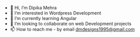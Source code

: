 - 👋 Hi, I’m Dipika Mehra
- 👀 I’m interested in Wordpress Development
- 🌱 I’m currently learning Angular
- 💞️ I’m looking to collaborate on web Development projects
- 📫 How to reach me - by email dmdesigns1995@gmail.com


<!---
dipikamanni/dipikamanni is a ✨ special ✨ repository because its `README.md` (this file) appears on your GitHub profile.
You can click the Preview link to take a look at your changes.
--->
